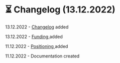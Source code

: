 # ⏳ Changelog (13.12.2022)

13.12.2022 - [Changelog](changelog-13.12.2022.md) added

13.12.2022 - [Funding ](introduction/funding.md)added

11.12.2022 - [Positioning ](./)added

11.12.2022 - Documentation created
